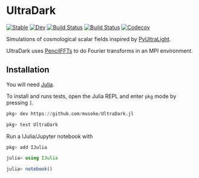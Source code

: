 # UltraDark

[![Stable](https://img.shields.io/badge/docs-stable-blue.svg)](https://musoke.github.io/UltraDark.jl/stable)
[![Dev](https://img.shields.io/badge/docs-dev-blue.svg)](https://musoke.github.io/UltraDark.jl/dev)
[![Build Status](https://github.com/musoke/UltraDark.jl/workflows/CI/badge.svg)](https://github.com/musoke/UltraDark.jl/actions)
[![Build Status](https://ci.appveyor.com/api/projects/status/github/musoke/UltraDark.jl?svg=true)](https://ci.appveyor.com/project/musoke/UltraDark-jl)
[![Codecov](https://codecov.io/gh/musoke/UltraDark.jl/branch/master/graph/badge.svg)](https://codecov.io/gh/musoke/UltraDark.jl)

Simulations of cosmological scalar fields inspired by [PyUltraLight](https://github.com/auckland-cosmo/PyUltraLight).

UltraDark uses [PencilFFTs](https://jipolanco.github.io/PencilFFTs.jl) to do Fourier transforms in an MPI environment.


## Installation

You will need [Julia](https://julialang.org/).

To install and runs tests, open the Julia REPL and enter `pkg` mode by pressing
`]`.
```julia
pkg> dev https://github.com/musoke/UltraDark.jl

pkg> test UltraDark
```

Run a IJulia/Jupyter notebook with
```julia
pkg> add IJulia

julia> using IJulia

julia> notebook()
```
